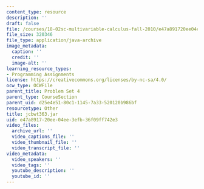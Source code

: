 ```yaml
---
content_type: resource
description: ''
draft: false
file: /courses/18-02sc-multivariable-calculus-fall-2010/e47a891720ee04ee3efb36f09ff742e3_jcbwt363.jar
file_size: 320346
file_type: application/java-archive
image_metadata:
  caption: ''
  credit: ''
  image-alt: ''
learning_resource_types:
- Programming Assignments
license: https://creativecommons.org/licenses/by-nc-sa/4.0/
ocw_type: OCWFile
parent_title: Problem Set 4
parent_type: CourseSection
parent_uid: d25e4e51-80c1-1145-7a33-520120b986bf
resourcetype: Other
title: jcbwt363.jar
uid: e47a8917-20ee-04ee-3efb-36f09ff742e3
video_files:
  archive_url: ''
  video_captions_file: ''
  video_thumbnail_file: ''
  video_transcript_file: ''
video_metadata:
  video_speakers: ''
  video_tags: ''
  youtube_description: ''
  youtube_id: ''
---
```


